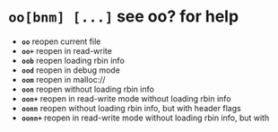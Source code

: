 <!-- TITLE: oo -->

#  **`oo[bnm] [...]`** see oo? for help

- **`oo`** reopen current file
- **`oo+`** reopen in read-write
- **`oob`** reopen loading rbin info
- **`ood`** reopen in debug mode
- **`oom`** reopen in malloc://
- **`oon`** reopen without loading rbin info
- **`oon+`** reopen in read-write mode without loading rbin info
- **`oonn`** reopen without loading rbin info, but with header flags
- **`oonn+`** reopen in read-write mode without loading rbin info, but with